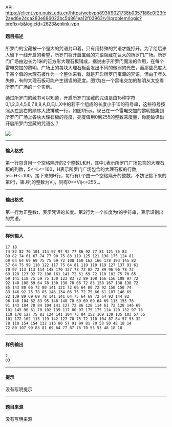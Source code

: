 API: https://client.vpn.nuist.edu.cn/https/webvpn893ff9021738b0357186c0f23fc2aed6e24ca283e886022bc5d861ea12f03963/v1/problem/logic?prefix=b&logicId=2623&enlink-vpn

#### 题目描述

所罗门的宝藏被一个强大的咒语封印着，只有用特殊的咒语才能打开。为了给后来人留下一线开启的希望，所罗门将开启宝藏的咒语隐藏在巨大的所罗门广场。所罗门广场由边长为1米的正方形大理石板铺成，据说由于所罗门魔法的作用，在每个雷电交加的黎明，广场上的每块大理石板会发出不同的微弱的光芒，而那些亮度大于某个值的大理石板作为一个整体来看，就是开启所罗门宝藏的咒语，但由于年久失修，有的大理石板可能产生错误的亮度。图1为在一个雷电交加的黎明从太空看所罗门广场的一个实例。

通过所罗门的藏书可以知道，开启所罗门宝藏的咒语是由15种字符0,1,2,3,4,5,6,7,8,9,A,D,E,L,X中的若干个组成的长度小于10的符号串，这些符号按照从左到右的顺序大致排成一行，如图1所示。现已在一个雷电交加的黎明搜集到所罗门广场上各块大理石板的亮度，亮度值用0到255的整数来度量，你能破译出开启所罗门宝藏的咒语么？

![](../file/2623_0.jpg)

---

#### 输入格式

第一行包含用一个空格隔开的2个整数L和H，其中L表示所罗门广场包含的大理石板的列数，5<=L<=100，H表示所罗门广场包含的大理石板的行数, 5<=H<=100。接下来的H行，每行有L个由一个空格隔开的整数，不妨记接下来的第i行，第J列的整数为Vij，则有0<=Vij<=255，。

---

#### 输出格式

第一行为正整数t，表示咒语的长度。第2行为一个长度为t的字符串，表示识别出的咒语。

---

#### 样例输入
```
17 18
74 82 82 76 101 114 97 97 92 77 86 92 77 81 121 75 83 
89 82 74 61 67 74 77 90 75 83 119 125 121 138 175 124 81 
69 64 64 69 69 75 75 69 72 108 160 162 166 178 193 145 82 
57 64 75 99 110 122 117 75 64 81 119 110 119 127 137 91 61 
70 97 113 113 114 148 170 127 78 72 82 72 89 96 96 78 72 
69 128 123 92 72 108 161 141 72 61 69 72 110 102 75 70 65 
69 141 118 75 59 75 130 123 83 72 89 108 166 156 108 97 72 
92 148 108 69 64 78 130 130 78 66 72 83 158 167 138 138 72 
85 143 80 66 72 80 141 121 72 66 64 80 72 92 150 150 74 
83 146 92 75 78 85 146 134 66 75 72 75 66 61 107 146 69 
82 139 89 69 69 78 141 141 64 75 64 69 72 64 93 144 82 
96 148 104 82 83 95 148 148 70 69 69 69 64 69 113 155 78 
91 143 104 78 84 104 141 127 72 86 128 114 61 72 128 146 69 
101 145 96 61 70 102 139 117 80 97 175 175 114 120 132 97 76 
119 170 127 75 81 124 141 104 75 84 152 169 139 135 103 57 55 
101 172 162 115 119 142 127 70 75 72 110 104 87 84 57 53 32 
78 110 154 154 132 116 80 57 91 99 81 70 53 50 48 18 14 
72 80 107 99 83 81 69 64 77 87 76 70 55 53 48 18 10

```

---

#### 样例输出
```
2
03

```

---

#### 提示

没有写明提示

---

#### 题目来源

没有写明来源